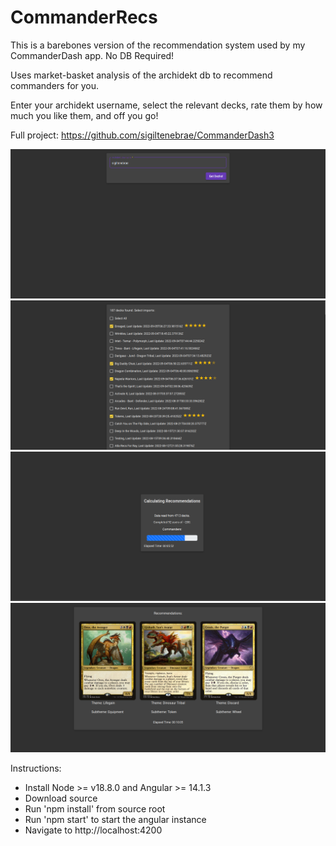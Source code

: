 # CommanderRecs

This is a barebones version of the recommendation system used by my CommanderDash app. No DB Required!

Uses market-basket analysis of the archidekt db to recommend commanders for you.

Enter your archidekt username, select the relevant decks, rate them by how much you like them, and off you go!

Full project: https://github.com/sigiltenebrae/CommanderDash3

![](src/assets/just_user_screen.png)
![](src/assets/just_decks_screen.png)
![](src/assets/just_calc_screen.png)
![](src/assets/just_recs_screen.png)

Instructions: 
- Install Node >= v18.8.0 and Angular >= 14.1.3
- Download source
- Run 'npm install' from source root
- Run 'npm start' to start the angular instance
- Navigate to http://localhost:4200
